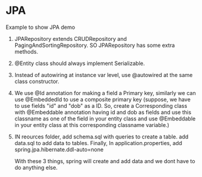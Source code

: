 # JPA
Example to show JPA demo
1) JPARepository extends CRUDRepository and PagingAndSortingRepository. SO JPARepository has some extra methods.
2) @Entity class should always implement Serializable.
3) Instead of autowiring at instance var level, use @autowired at the same class constructor.
4) We use @Id annotation for making a field a Primary key, similarly we can use @EmbeddedId to use a composite primary key (suppose,
   we have to use fields "id" and "dob" as a ID. So, create a Corresponding class with @Embeddable annotation having id and dob as 
   fields and use this classname as one of the field in your entity class and use @Embeddable in your entity class at this 
   corresponding classname variable.)
5) IN reources folder, add schema.sql with queries to create a table.
                       add data.sql to add data to tables.
   Finally, In application.properties, add spring.jpa.hibernate.ddl-auto=none
   
   With these 3 things, spring will create and add data and we dont have to do anything else.
